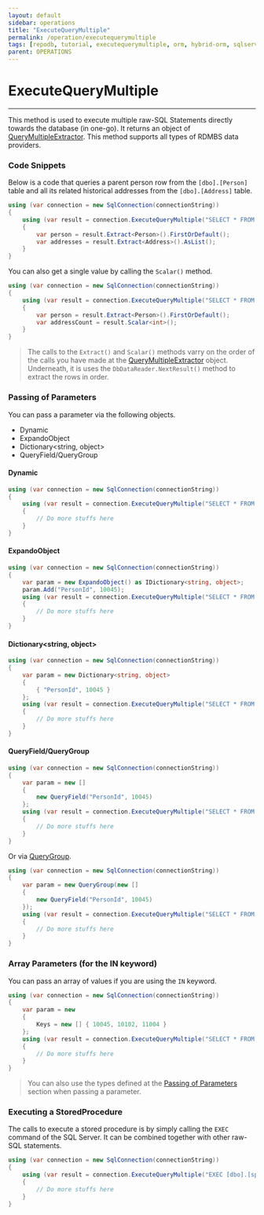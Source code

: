 ```yaml
---
layout: default
sidebar: operations
title: "ExecuteQueryMultiple"
permalink: /operation/executequerymultiple
tags: [repodb, tutorial, executequerymultiple, orm, hybrid-orm, sqlserver, sqlite, mysql, postgresql]
parent: OPERATIONS
---
```


# ExecuteQueryMultiple

---

This method is used to execute multiple raw-SQL Statements directly towards the database (in one-go). It returns an object of [QueryMultipleExtractor](/class/querymultipleextractor). This method supports all types of RDMBS data providers.

### Code Snippets

Below is a code that queries a parent person row from the `[dbo].[Person]` table and all its related historical addresses from the `[dbo].[Address]` table.

```csharp
using (var connection = new SqlConnection(connectionString))
{
    using (var result = connection.ExecuteQueryMultiple("SELECT * FROM [dbo].[Person] WHERE [Id] = 10045; SELECT * FROM [dbo].[Address] WHERE PersonId = 10045;"))
    {
        var person = result.Extract<Person>().FirstOrDefault();
        var addresses = result.Extract<Address>().AsList();
    }
}
```

You can also get a single value by calling the `Scalar()` method.

```csharp
using (var connection = new SqlConnection(connectionString))
{
    using (var result = connection.ExecuteQueryMultiple("SELECT * FROM [dbo].[Person] WHERE [Id] = 10045; SELECT COUNT(*) AS AddressCount FROM [dbo].[Address] WHERE PersonId = 10045;"))
    {
        var person = result.Extract<Person>().FirstOrDefault();
        var addressCount = result.Scalar<int>();
    }
}
```

> The calls to the `Extract()` and `Scalar()` methods varry on the order of the calls you have made at the [QueryMultipleExtractor](/class/querymultipleextractor) object. Underneath, it is uses the `DbDataReader.NextResult()` method to extract the rows in order.

### Passing of Parameters

You can pass a parameter via the following objects.

- Dynamic
- ExpandoObject
- Dictionary&lt;string, object&gt;
- QueryField/QueryGroup

#### Dynamic

```csharp
using (var connection = new SqlConnection(connectionString))
{
    using (var result = connection.ExecuteQueryMultiple("SELECT * FROM [dbo].[Person] WHERE [Id] = @PersonId; SELECT * FROM [dbo].[Address] WHERE PersonId = @PersonId;", new { PersonId = 10045 }))
    {
        // Do more stuffs here
    }
}
```

#### ExpandoObject

```csharp
using (var connection = new SqlConnection(connectionString))
{
    var param = new ExpandoObject() as IDictionary<string, object>;
    param.Add("PersonId", 10045);
    using (var result = connection.ExecuteQueryMultiple("SELECT * FROM [dbo].[Person] WHERE [Id] = @PersonId; SELECT * FROM [dbo].[Address] WHERE PersonId = @PersonId;", param))
    {
        // Do more stuffs here
    }
}
```

#### Dictionary<string, object>

```csharp
using (var connection = new SqlConnection(connectionString))
{
    var param = new Dictionary<string, object>
    {
        { "PersonId", 10045 }
    };
    using (var result = connection.ExecuteQueryMultiple("SELECT * FROM [dbo].[Person] WHERE [Id] = @PersonId; SELECT * FROM [dbo].[Address] WHERE PersonId = @PersonId;", param))
    {
        // Do more stuffs here
    }
}
```

#### QueryField/QueryGroup

```csharp
using (var connection = new SqlConnection(connectionString))
{
    var param = new []
    {
        new QueryField("PersonId", 10045)
    };
    using (var result = connection.ExecuteQueryMultiple("SELECT * FROM [dbo].[Person] WHERE [Id] = @PersonId; SELECT * FROM [dbo].[Address] WHERE PersonId = @PersonId;", param))
    {
        // Do more stuffs here
    }
}
```

Or via [QueryGroup](/class/querygroup).

```csharp
using (var connection = new SqlConnection(connectionString))
{
    var param = new QueryGroup(new []
    {
        new QueryField("PersonId", 10045)
    });
    using (var result = connection.ExecuteQueryMultiple("SELECT * FROM [dbo].[Person] WHERE [Id] = @PersonId; SELECT * FROM [dbo].[Address] WHERE PersonId = @PersonId;", param))
    {
        // Do more stuffs here
    }
}
```

### Array Parameters (for the IN keyword)

You can pass an array of values if you are using the `IN` keyword.

```csharp
using (var connection = new SqlConnection(connectionString))
{
    var param = new
    {
        Keys = new [] { 10045, 10102, 11004 }
    };
    using (var result = connection.ExecuteQueryMultiple("SELECT * FROM [dbo].[Person] WHERE [Id] IN (@Keys); SELECT * FROM [dbo].[Address] WHERE PersonId IN (@Keys);", param))
    {
        // Do more stuffs here
    }
}
```

> You can also use the types defined at the [Passing of Parameters](#passing-of-parameters) section when passing a parameter.

### Executing a StoredProcedure

The calls to execute a stored procedure is by simply calling the `EXEC` command of the SQL Server. It can be combined together with other raw-SQL statements.

```csharp
using (var connection = new SqlConnection(connectionString))
{
    using (var result = connection.ExecuteQueryMultiple("EXEC [dbo].[sp_GetPerson](@PersonId); SELECT * FROM [dbo].[Address] WHERE PersonId = @PersonId;", new { Id = 10045 }))
    {
        // Do more stuffs here
    }
}
```
